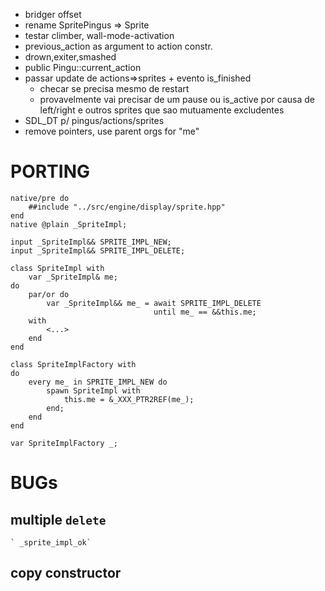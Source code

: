 - bridger offset
- rename SpritePingus => Sprite
- testar climber, wall-mode-activation
- previous_action as argument to action constr.
- drown,exiter,smashed
- public Pingu::current_action
- passar update de actions=>sprites + evento is_finished
    - checar se precisa mesmo de restart
    - provavelmente vai precisar de um pause ou is_active
      por causa de left/right e outros sprites que sao mutuamente excludentes
- SDL_DT p/ pingus/actions/sprites
- remove pointers, use parent orgs for "me"

# PORTING

```
native/pre do
    ##include "../src/engine/display/sprite.hpp"
end
native @plain _SpriteImpl;

input _SpriteImpl&& SPRITE_IMPL_NEW;
input _SpriteImpl&& SPRITE_IMPL_DELETE;

class SpriteImpl with
    var _SpriteImpl& me;
do
    par/or do
        var _SpriteImpl&& me_ = await SPRITE_IMPL_DELETE
                                until me_ == &&this.me;
    with
        <...>
    end
end

class SpriteImplFactory with
do
    every me_ in SPRITE_IMPL_NEW do
        spawn SpriteImpl with
            this.me = &_XXX_PTR2REF(me_);
        end;
    end
end

var SpriteImplFactory _;
```

# BUGs

## multiple `delete`
    ` _sprite_impl_ok`
## copy constructor
